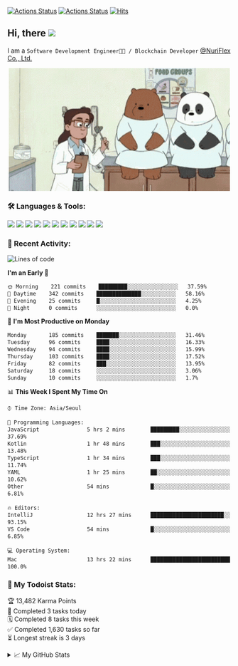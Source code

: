 
[![Actions Status](https://github.com/ddok2/ddok2/workflows/Todoist%20Readme/badge.svg)](https://github.com/ddok2/ddok2/actions)
[![Actions Status](https://github.com/ddok2/ddok2/workflows/wakatime-stats/badge.svg)](https://github.com/ddok2/ddok2/actions)
[![Hits](https://hits.seeyoufarm.com/api/count/incr/badge.svg?url=https%3A%2F%2Fgithub.com%2Fddok2&count_bg=%23FF9595&title_bg=%23555555&icon=github.svg&icon_color=%23FFFFFF&title=hits&edge_flat=false)](https://hits.seeyoufarm.com)

<!-- ![visitors](https://visitor-badge.laobi.icu/badge?page_id=ddok2.ddok2) -->
## Hi, there <img src="https://raw.githubusercontent.com/MartinHeinz/MartinHeinz/master/wave.gif" width="25px">

I am a `Software Development Engineer🧑‍💻 / Blockchain Developer` [@NuriFlex Co., Ltd.](https://nuriflex.com)


<p align="center">
<img align="center" alt="GIF" src="img/debugging.gif" />
</p>


### 🛠 Languages & Tools:
<p>
    <img src="https://img.shields.io/badge/go-%2300ADD8.svg?&style=for-the-badge&logo=go&logoColor=white"/>
    <img src="https://img.shields.io/badge/node.js%20-%2343853D.svg?&style=for-the-badge&logo=node.js&logoColor=white"/>
    <img src="https://img.shields.io/badge/javascript%20-%23323330.svg?&style=for-the-badge&logo=javascript&logoColor=%23F7DF1E"/>
    <img src="https://img.shields.io/badge/typescript%20-%23007ACC.svg?&style=for-the-badge&logo=typescript&logoColor=white"/>
    <img src="https://img.shields.io/badge/python%20-%2314354C.svg?&style=for-the-badge&logo=python&logoColor=white"/>
    <img src="https://img.shields.io/badge/react%20-%2320232a.svg?&style=for-the-badge&logo=react&logoColor=%2361DAFB"/>
    <img src="https://img.shields.io/badge/AWS%20-%23FF9900.svg?&style=for-the-badge&logo=amazon-aws&logoColor=white"/>
    <img src="https://img.shields.io/badge/Google%20Cloud%20-%234285F4.svg?&style=for-the-badge&logo=google-cloud&logoColor=white"/>
    <img src="https://img.shields.io/badge/docker%20-%230db7ed.svg?&style=for-the-badge&logo=docker&logoColor=white"/>
    <img src="https://img.shields.io/badge/kubernetes%20-%23326ce5.svg?&style=for-the-badge&logo=kubernetes&logoColor=white"/>
    <img src="https://img.shields.io/badge/ansible%20-%231A1918.svg?&style=for-the-badge&logo=ansible&logoColor=white"/>
</p>

### 🌈 Recent Activity:
<!--START_SECTION:waka-->
![Lines of code](https://img.shields.io/badge/From%20Hello%20World%20I%27ve%20Written-676298%20lines%20of%20code-blue)

**I'm an Early 🐤** 

```text
🌞 Morning    221 commits    █████████░░░░░░░░░░░░░░░░   37.59% 
🌆 Daytime    342 commits    ██████████████░░░░░░░░░░░   58.16% 
🌃 Evening    25 commits     █░░░░░░░░░░░░░░░░░░░░░░░░   4.25% 
🌙 Night      0 commits      ░░░░░░░░░░░░░░░░░░░░░░░░░   0.0%

```
📅 **I'm Most Productive on Monday** 

```text
Monday       185 commits    ███████░░░░░░░░░░░░░░░░░░   31.46% 
Tuesday      96 commits     ████░░░░░░░░░░░░░░░░░░░░░   16.33% 
Wednesday    94 commits     ████░░░░░░░░░░░░░░░░░░░░░   15.99% 
Thursday     103 commits    ████░░░░░░░░░░░░░░░░░░░░░   17.52% 
Friday       82 commits     ███░░░░░░░░░░░░░░░░░░░░░░   13.95% 
Saturday     18 commits     ░░░░░░░░░░░░░░░░░░░░░░░░░   3.06% 
Sunday       10 commits     ░░░░░░░░░░░░░░░░░░░░░░░░░   1.7%

```


📊 **This Week I Spent My Time On** 

```text
⌚︎ Time Zone: Asia/Seoul

💬 Programming Languages: 
JavaScript               5 hrs 2 mins        █████████░░░░░░░░░░░░░░░░   37.69% 
Kotlin                   1 hr 48 mins        ███░░░░░░░░░░░░░░░░░░░░░░   13.48% 
TypeScript               1 hr 34 mins        ███░░░░░░░░░░░░░░░░░░░░░░   11.74% 
YAML                     1 hr 25 mins        ██░░░░░░░░░░░░░░░░░░░░░░░   10.62% 
Other                    54 mins             █░░░░░░░░░░░░░░░░░░░░░░░░   6.81%

🔥 Editors: 
IntelliJ                 12 hrs 27 mins      ███████████████████████░░   93.15% 
VS Code                  54 mins             █░░░░░░░░░░░░░░░░░░░░░░░░   6.85%

💻 Operating System: 
Mac                      13 hrs 22 mins      █████████████████████████   100.0%

```


<!--END_SECTION:waka-->

### 🚧 My Todoist Stats:
<!-- TODO-IST:START -->
🏆  13,482 Karma Points           
🌸  Completed 3 tasks today           
🗓  Completed 8 tasks this week           
✅  Completed 1,630 tasks so far           
⏳  Longest streak is 3 days
<!-- TODO-IST:END -->

<details>
<summary>📈 My GitHub Stats</summary>
<p align="center"> <img src="https://github-readme-stats.vercel.app/api?username=ddok2&show_icons=true" alt="ddok2" />
</details>
